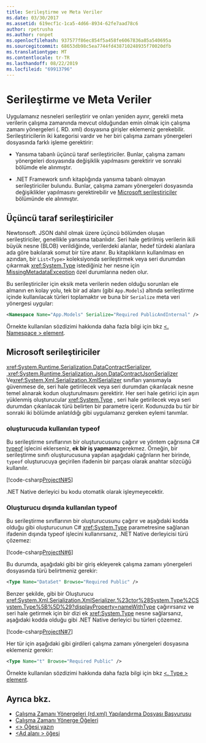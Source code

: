 ```yaml
---
title: Serileştirme ve Meta Veriler
ms.date: 03/30/2017
ms.assetid: 619ecf1c-1ca5-4d66-8934-62fe7aad78c6
author: rpetrusha
ms.author: ronpet
ms.openlocfilehash: 937577f86ec854f5a458fe6067836a85a540695a
ms.sourcegitcommit: 68653db98c5ea7744fd438710248935f70020dfb
ms.translationtype: MT
ms.contentlocale: tr-TR
ms.lasthandoff: 08/22/2019
ms.locfileid: "69913796"
---
```

# <a name="serialization-and-metadata"></a>Serileştirme ve Meta Veriler

Uygulamanız nesneleri serileştirir ve onları yeniden ayırır, gerekli meta verilerin çalışma zamanında mevcut olduğundan emin olmak için çalışma zamanı yönergeleri (. RD. xml) dosyasına girişler eklemeniz gerekebilir. Serileştiricilerin iki kategorisi vardır ve her biri çalışma zamanı yönergeleri dosyasında farklı işleme gerektirir:  
  
- Yansıma tabanlı üçüncü taraf serileştiriciler. Bunlar, çalışma zamanı yönergeleri dosyasında değişiklik yapılmasını gerektirir ve sonraki bölümde ele alınmıştır.  
  
- .NET Framework sınıfı kitaplığında yansıma tabanlı olmayan serileştiriciler bulundu. Bunlar, çalışma zamanı yönergeleri dosyasında değişiklikler yapılmasını gerektirebilir ve [Microsoft serileştiriciler](#Microsoft) bölümünde ele alınmıştır.  
  
<a name="ThirdParty"></a>
## <a name="third-party-serializers"></a>Üçüncü taraf serileştiriciler

 Newtonsoft. JSON dahil olmak üzere üçüncü bölümden oluşan serileştiriciler, genellikle yansıma tabanlıdır. Seri hale getirilmiş verilerin ikili büyük nesne (BLOB) verildiğinde, verilerdeki alanlar, hedef türdeki alanlara ada göre bakılarak somut bir türe atanır. Bu kitaplıkların kullanılması en azından, bir `List<Type>` koleksiyonda serileştirmek veya seri durumdan çıkarmak <xref:System.Type> istediğiniz her nesne için [MissingMetadataException](../../../docs/framework/net-native/missingmetadataexception-class-net-native.md) özel durumlarına neden olur.  
  
 Bu serileştiriciler için eksik meta verilerin neden olduğu sorunları ele almanın en kolay yolu, tek bir ad alanı (gibi `App.Models`) altında serileştirme içinde kullanılacak türleri toplamaktır ve buna bir `Serialize` meta veri yönergesi uygular:  
  
```xml  
<Namespace Name="App.Models" Serialize="Required PublicAndInternal" />  
```  
  
 Örnekte kullanılan sözdizimi hakkında daha fazla bilgi için bkz [ \<. Namespace > element](../../../docs/framework/net-native/namespace-element-net-native.md).  
  
<a name="Microsoft"></a>
## <a name="microsoft-serializers"></a>Microsoft serileştiriciler

 <xref:System.Runtime.Serialization.DataContractSerializer>, ,<xref:System.Runtime.Serialization.Json.DataContractJsonSerializer> Ve<xref:System.Xml.Serialization.XmlSerializer> sınıfları yansımayla güvenmese de, seri hale getirilecek veya seri durumdan çıkarılacak nesne temel alınarak kodun oluşturulmasını gerektirir. Her seri hale getirici için aşırı yüklenmiş oluşturucular <xref:System.Type> , seri hale getirilecek veya seri durumdan çıkarılacak türü belirten bir parametre içerir. Kodunuzda bu tür bir sonraki iki bölümde anlatıldığı gibi uygulamanız gereken eylemi tanımlar.  
  
### <a name="typeof-used-in-the-constructor"></a>oluşturucuda kullanılan typeof

 Bu serileştirme sınıflarının bir oluşturucusunu çağırır ve yöntem çağrısına C# [typeof](../../csharp/language-reference/operators/type-testing-and-cast.md#typeof-operator) işlecini eklerseniz, **ek bir iş yapmanız**gerekmez. Örneğin, bir serileştirme sınıfı oluşturucusuna yapılan aşağıdaki çağrıların her birinde, `typeof` oluşturucuya geçirilen ifadenin bir parçası olarak anahtar sözcüğü kullanılır.  
  
 [!code-csharp[ProjectN#5](../../../samples/snippets/csharp/VS_Snippets_CLR/projectn/cs/serialize1.cs#5)]  
  
 .NET Native derleyici bu kodu otomatik olarak işleymeyecektir.  
  
### <a name="typeof-used-outside-the-constructor"></a>Oluşturucu dışında kullanılan typeof

 Bu serileştirme sınıflarının bir oluşturucusunu çağırır ve aşağıdaki kodda olduğu gibi oluşturucunun C# [](../../csharp/language-reference/operators/type-testing-and-cast.md#typeof-operator) <xref:System.Type> parametresine sağlanan ifadenin dışında typeof işlecini kullanırsanız, .NET Native derleyicisi türü çözemez:  
  
 [!code-csharp[ProjectN#6](../../../samples/snippets/csharp/VS_Snippets_CLR/projectn/cs/serialize1.cs#6)]  
  
 Bu durumda, aşağıdaki gibi bir giriş ekleyerek çalışma zamanı yönergeleri dosyasında türü belirtmeniz gerekir:  
  
```xml  
<Type Name="DataSet" Browse="Required Public" />  
```  
  
 Benzer şekilde, gibi bir Oluşturucu <xref:System.Xml.Serialization.XmlSerializer.%23ctor%28System.Type%2CSystem.Type%5B%5D%29?displayProperty=nameWithType> çağırırsanız ve seri hale getirmek için bir dizi ek <xref:System.Type> nesne sağlarsanız, aşağıdaki kodda olduğu gibi .NET Native derleyici bu türleri çözemez.  
  
 [!code-csharp[ProjectN#7](../../../samples/snippets/csharp/VS_Snippets_CLR/projectn/cs/serialize1.cs#7)]  
  
 Her tür için aşağıdaki gibi girdileri çalışma zamanı yönergeleri dosyasına eklemeniz gerekir:  
  
```xml  
<Type Name="t" Browse="Required Public" />  
```  
  
 Örnekte kullanılan sözdizimi hakkında daha fazla bilgi için bkz [ \<. Type > element](../../../docs/framework/net-native/type-element-net-native.md).  
  
## <a name="see-also"></a>Ayrıca bkz.

- [Çalışma Zamanı Yönergeleri (rd.xml) Yapılandırma Dosyası Başvurusu](../../../docs/framework/net-native/runtime-directives-rd-xml-configuration-file-reference.md)
- [Çalışma Zamanı Yönerge Öğeleri](../../../docs/framework/net-native/runtime-directive-elements.md)
- [\<> Öğesi yazın](../../../docs/framework/net-native/type-element-net-native.md)
- [\<Ad alanı > öğesi](../../../docs/framework/net-native/namespace-element-net-native.md)
